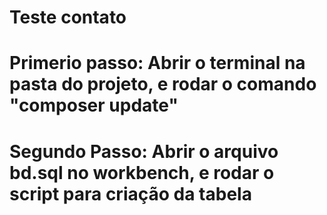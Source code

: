 # Teste contato

# Primerio passo: Abrir o terminal na pasta do projeto, e rodar o comando "composer update"
# Segundo Passo: Abrir o arquivo bd.sql no workbench, e rodar o script para criação da tabela
